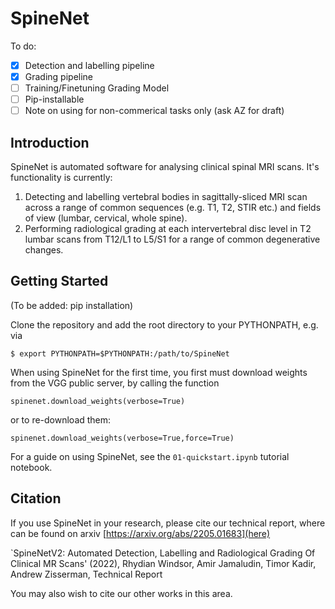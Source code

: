 # SpineNet

To do:
- [x] Detection and labelling pipeline
- [x] Grading pipeline
- [ ] Training/Finetuning Grading Model
- [ ] Pip-installable
- [ ] Note on using for non-commerical tasks only (ask AZ for draft)

## Introduction

SpineNet is automated software for analysing clinical spinal MRI scans. It's functionality is currently:

1. Detecting and labelling vertebral bodies in sagittally-sliced MRI scan across a range of common sequences (e.g. T1, T2, STIR etc.) and fields of view (lumbar, cervical, whole spine).
2. Performing radiological grading at each intervertebral disc level in T2 lumbar scans from T12/L1 to L5/S1 for a range of common degenerative changes.

## Getting Started

(To be added: pip installation)

Clone the repository and add the root directory to your PYTHONPATH, e.g. via
```
$ export PYTHONPATH=$PYTHONPATH:/path/to/SpineNet
```

When using SpineNet for the first time, you first must download weights from the VGG public server, by calling the function

```
spinenet.download_weights(verbose=True)
```

or to re-download them:

```
spinenet.download_weights(verbose=True,force=True)
```

For a guide on using SpineNet, see the `01-quickstart.ipynb` tutorial notebook.

## Citation

If you use SpineNet in your research, please cite our technical report, where can be found on arxiv [https://arxiv.org/abs/2205.01683](here)

`SpineNetV2: Automated Detection, Labelling and Radiological Grading Of Clinical MR Scans' (2022), Rhydian Windsor, Amir Jamaludin, Timor Kadir, Andrew Zisserman, Technical Report

You may also wish to cite our other works in this area.

